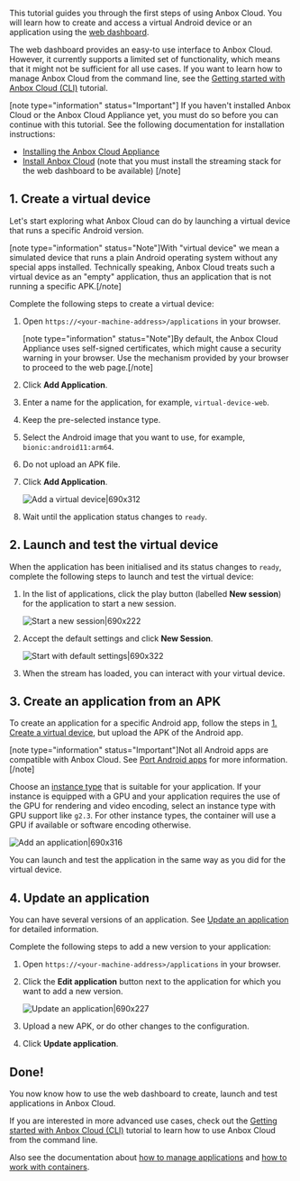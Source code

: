 This tutorial guides you through the first steps of using Anbox Cloud. You will learn how to create and access a virtual Android device or an application using the [web dashboard](https://discourse.ubuntu.com/t/web-dashboard/20871).

The web dashboard provides an easy-to use interface to Anbox Cloud. However, it currently supports a limited set of functionality, which means that it might not be sufficient for all use cases. If you want to learn how to manage Anbox Cloud from the command line, see the [Getting started with Anbox Cloud (CLI)](https://discourse.ubuntu.com/t/getting-started/17756) tutorial.

[note type="information" status="Important"]
If you haven't installed Anbox Cloud or the Anbox Cloud Appliance yet, you must do so before you can continue with this tutorial. See the following documentation for installation instructions:

- [Installing the Anbox Cloud Appliance](https://discourse.ubuntu.com/t/install-appliance/22681)
- [Install Anbox Cloud](https://discourse.ubuntu.com/t/install-anbox-cloud/24336) (note that you must install the streaming stack for the web dashboard to be available)
[/note]

<a name="virtual-device"></a>
## 1. Create a virtual device

Let's start exploring what Anbox Cloud can do by launching a virtual device that runs a specific Android version.

[note type="information" status="Note"]With "virtual device" we mean a simulated device that runs a plain Android operating system without any special apps installed. Technically speaking, Anbox Cloud treats such a virtual device as an "empty" application, thus an application that is not running a specific APK.[/note]

Complete the following steps to create a virtual device:

1. Open `https://<your-machine-address>/applications` in your browser.

   [note type="information" status="Note"]By default, the Anbox Cloud Appliance uses self-signed certificates, which might cause a security warning in your browser. Use the mechanism provided by your browser to proceed to the web page.[/note]
2. Click **Add Application**.
3. Enter a name for the application, for example, `virtual-device-web`.
4. Keep the pre-selected instance type.
5. Select the Android image that you want to use, for example, `bionic:android11:arm64`.
6. Do not upload an APK file.
7. Click **Add Application**.

   ![Add a virtual device|690x312](upload://oXj59uQULQySK2fPjlKCAdIPl3K.png)
8. Wait until the application status changes to `ready`.

## 2. Launch and test the virtual device

When the application has been initialised and its status changes to `ready`, complete the following steps to launch and test the virtual device:

1. In the list of applications, click the play button (labelled **New session**) for the application to start a new session.

   ![Start a new session|690x222](upload://erAnVEmlucBTrnc6GHFsSjkriuN.png)
2. Accept the default settings and click **New Session**.

   ![Start with default settings|690x322](upload://7mRukJHoTPoQ04Mrvj1FuXC5Tcc.png)
3. When the stream has loaded, you can interact with your virtual device.

## 3. Create an application from an APK

To create an application for a specific Android app, follow the steps in [1. Create a virtual device](#virtual-device), but upload the APK of the Android app.

[note type="information" status="Important"]Not all Android apps are compatible with Anbox Cloud. See [Port Android apps](tbd) for more information.[/note]

Choose an [instance type](https://discourse.ubuntu.com/t/instances-types-reference/17764) that is suitable for your application. If your instance is equipped with a GPU and your application requires the use of the GPU for rendering and video encoding, select an instance type with GPU support like `g2.3`. For other instance types, the container will use a GPU if available or software encoding otherwise.

![Add an application|690x316](upload://3Q3izbrav4LBEcxEx9ahhmRyy0l.png)

You can launch and test the application in the same way as you did for the virtual device.

## 4. Update an application

You can have several versions of an application. See [Update an application](https://discourse.ubuntu.com/t/update-an-application/24201) for detailed information.

Complete the following steps to add a new version to your application:

1. Open `https://<your-machine-address>/applications` in your browser.
2. Click the **Edit application** button next to the application for which you want to add a new version.

   ![Update an application|690x227](upload://qAXQo0sDFYQupEEHoZ70UqDu1Xh.png)
3. Upload a new APK, or do other changes to the configuration.
4. Click **Update application**.

## Done!

You now know how to use the web dashboard to create, launch and test applications in Anbox Cloud.

If you are interested in more advanced use cases, check out the [Getting started with Anbox Cloud (CLI)](https://discourse.ubuntu.com/t/getting-started/17756) tutorial to learn how to use Anbox Cloud from the command line.

Also see the documentation about [how to manage applications](https://discourse.ubuntu.com/t/manage-applications/24333) and [how to work with containers](https://discourse.ubuntu.com/t/work-with-containers/24335).
